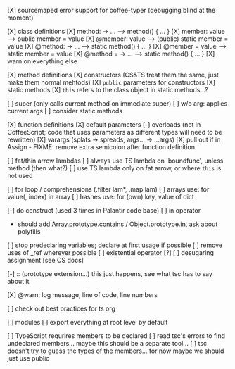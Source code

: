 
[X] sourcemaped error support for coffee-typer (debugging blind at the moment)

[X] class definitions
  [X] method: -> ...    --> method() { ... }
  [X] member: value     --> public member = value
  [X] @member: value    --> (public) static member = value
  [X] @method: -> ...   --> static method() { ... }
  [X] @member = value   --> static member = value
  [X] @method = -> ...  --> static method() { ... }
  [X] warn on everything else

[X] method definitions
  [X] constructors (CS&TS treat them the same, just make them normal mehtods)
  [X] `public` parameters for constructors
  [X] static methods
  [X] `this` refers to the class object in static methods...?

[ ] super (only calls current method on immediate super)
  [ ] w/o arg: applies current args
  [ ] consider static methods

[X] function definitions
  [X] default parameters
  [-] overloads (not in CoffeeScript; code that uses parameters as different types will need to be rewritten)
  [X] varargs (splats -> spreads, args... -> ...args)
  [X] pull out if in Assign
    - FIXME: remove extra semicolon after function definition

[ ] fat/thin arrow lambdas
  [ ] always use TS lambda on 'boundfunc', unless method (then what?)
  [ ] use TS lambda only on fat arrow, or where `this` is not used

[ ] for loop / comprehensions (.filter lam*, .map lam)
  [ ] arrays use: for value(, index) in array
  [ ] hashes use: for (own) key, value of dict

[-] do construct (used 3 times in Palantir code base)
[ ] in operator
  - should add Array.prototype.contains / Object.prototype.in, ask about polyfills

[ ] stop predeclaring variables; declare at first usage if possible
[ ] remove uses of _ref wherever possible
  [ ] existential operator [?]
  [ ] desugaring assignment [see CS docs]

[-] :: (prototype extension...) this just happens, see what tsc has to say about it

[X] @warn: log message, line of code, line numbers

[ ] check out best practices for ts org

[ ] modules
  [ ] export everything at root level by default


[ ] TypeScript requrires members to be declared
  [ ] read tsc's errors to find undeclared members... maybe this should be a separate tool...
  [ ] tsc doesn't try to guess the types of the members... for now maybe we should just use public
